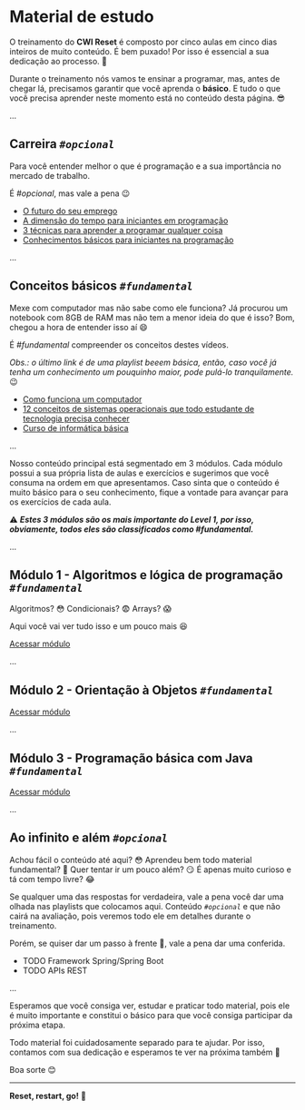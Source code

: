 # Material de estudo

O treinamento do **CWI Reset** é composto por cinco aulas em cinco dias inteiros de muito conteúdo. É bem puxado! Por isso é essencial a sua dedicação ao processo. 💪

Durante o treinamento nós vamos te ensinar a programar, mas, antes de chegar lá, precisamos garantir que você aprenda o **básico**. E tudo o que você precisa aprender neste momento está no conteúdo desta página. 😎

...

## Carreira _`#opcional`_

Para você entender melhor o que é programação e a sua importância no mercado de trabalho.

É _#opcional_, mas vale a pena 😉

- [O futuro do seu emprego](https://youtu.be/qVGxWi6XDAI)
- [A dimensão do tempo para iniciantes em programação](https://youtu.be/Qb5b8ZE9tIY)
- [3 técnicas para aprender a programar qualquer coisa](https://youtu.be/ZtMzB5CoekE)
- [Conhecimentos básicos para iniciantes na programação](https://youtu.be/sx4hAHhO9CY)

...

## Conceitos básicos _`#fundamental`_

Mexe com computador mas não sabe como ele funciona? Já procurou um notebook com 8GB de RAM mas não tem a menor ideia do que é isso? Bom, chegou a hora de entender isso aí 😄

É _#fundamental_ compreender os conceitos destes vídeos.

_Obs.: o último link é de uma playlist beeem básica, então, caso você já tenha um conhecimento um pouquinho maior, pode pulá-lo tranquilamente._ 😉

- [Como funciona um computador](https://youtu.be/MpKbTNonIwc)
- [12 conceitos de sistemas operacionais que todo estudante de tecnologia precisa conhecer](https://youtu.be/T7lCM3l7vAQ)
- [Curso de informática básica](https://www.youtube.com/playlist?list=PL-QAz5R5Rlm7wn20xLTIr84gbS2XkzqEZ)

...

Nosso conteúdo principal está segmentado em 3 módulos. Cada módulo possui a sua própria lista de aulas e exercícios e sugerimos que você consuma na ordem em que apresentamos. Caso sinta que o conteúdo é muito básico para o seu conhecimento, fique a vontade para avançar para os exercícios de cada aula.

⚠️ _**Estes 3 módulos são os mais importante do Level 1, por isso, obviamente, todos eles são classificados como #fundamental.**_

...

## Módulo 1 - Algoritmos e lógica de programação _`#fundamental`_

Algoritmos? 😳 Condicionais? 😨 Arrays? 😱

Aqui você vai ver tudo isso e um pouco mais 😆

[Acessar módulo](01-logica-de-programacao/README.md)

...

## Módulo 2 - Orientação à Objetos _`#fundamental`_

[Acessar módulo](02-orientacao-a-objetos/README.md)

...

## Módulo 3 - Programação básica com Java _`#fundamental`_

[Acessar módulo](03-java/README.md)

...

## Ao infinito e além _`#opcional`_

Achou fácil o conteúdo até aqui? 😳 Aprendeu bem todo material fundamental? 🤔 Quer tentar ir um pouco além? 😏 É apenas muito curioso e tá com tempo livre? 😂

Se qualquer uma das respostas for verdadeira, vale a pena você dar uma olhada nas playlists que colocamos aqui. Conteúdo _`#opcional`_ e que não cairá na avaliação, pois veremos todo ele em detalhes durante o treinamento. 

Porém, se quiser dar um passo à frente 🚀, vale a pena dar uma conferida.

* TODO Framework Spring/Spring Boot
* TODO APIs REST

...

Esperamos que você consiga ver, estudar e praticar todo material, pois ele é muito importante e constitui o básico para que você consiga participar da próxima etapa.

Todo material foi cuidadosamente separado para te ajudar. Por isso, contamos com sua dedicação e esperamos te ver na próxima também 👊

Boa sorte 😊

---

**Reset, restart, go!** 🚀